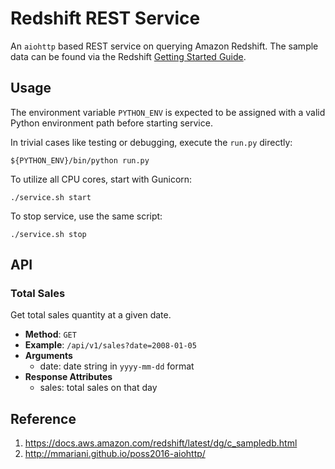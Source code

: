 # Redshift REST Service

An `aiohttp` based REST service on querying Amazon Redshift. The sample data can be found via the Redshift [Getting Started Guide](https://docs.aws.amazon.com/redshift/latest/gsg/rs-gsg-create-sample-db.html).

## Usage

The environment variable `PYTHON_ENV` is expected to be assigned with a valid Python environment path before starting service.

In trivial cases like testing or debugging, execute the `run.py` directly:

```shell
${PYTHON_ENV}/bin/python run.py
```

To utilize all CPU cores, start with Gunicorn:

```shell
./service.sh start
```

To stop service, use the same script:

```shell
./service.sh stop
```

## API

### Total Sales

Get total sales quantity at a given date.

* **Method**: `GET`
* **Example**: `/api/v1/sales?date=2008-01-05`
* **Arguments**
    + date: date string in `yyyy-mm-dd` format
* **Response Attributes**
    + sales: total sales on that day

## Reference

1. https://docs.aws.amazon.com/redshift/latest/dg/c_sampledb.html
2. http://mmariani.github.io/poss2016-aiohttp/
